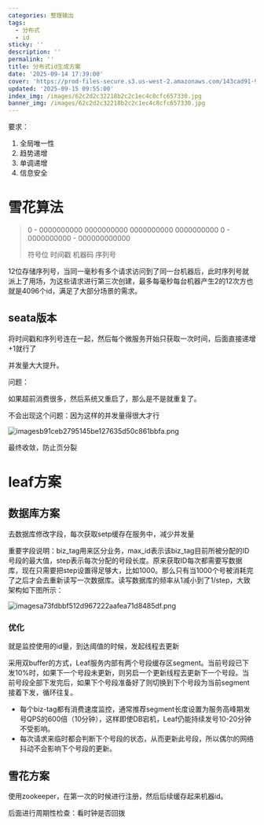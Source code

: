 ```yaml
---
categories: 整理输出
tags:
  - 分布式
  - id
sticky: ''
description: ''
permalink: ''
title: 分布式id生成方案
date: '2025-09-14 17:39:00'
cover: 'https://prod-files-secure.s3.us-west-2.amazonaws.com/143cad91-961b-48b0-82dc-78fbb6eb5abe/afeecfdd-b53a-4d0d-8dc8-7f6afe626350/anime-anime-girls-Mori-Calliope-Hololive-Dino-Art-2304478-wallhere.com.jpg?X-Amz-Algorithm=AWS4-HMAC-SHA256&X-Amz-Content-Sha256=UNSIGNED-PAYLOAD&X-Amz-Credential=ASIAZI2LB466VUUZGBEV%2F20250918%2Fus-west-2%2Fs3%2Faws4_request&X-Amz-Date=20250918T160049Z&X-Amz-Expires=3600&X-Amz-Security-Token=IQoJb3JpZ2luX2VjEEQaCXVzLXdlc3QtMiJGMEQCIB8c6npNETYnc6vS0syc1yzUnl8QdobfW0b9Kp2uofSlAiAyROLtxaUKe2EoOpId1FGsqeKigpN0xTEDGvB9ff5pOSqIBAi8%2F%2F%2F%2F%2F%2F%2F%2F%2F%2F8BEAAaDDYzNzQyMzE4MzgwNSIMs9gyXkuFggnsJlUCKtwD7t66sFHhVDYSVRVAjbCQiQWVDkfT5AqAdm3G%2BgdSObsoUmaXgLxs7VyNUi%2FF9aSfBqJj3qezKd6mnoqKQ%2BwksKzTYcnjhonbzNSgTl82LtK4txI8zu0N3noD5tOMfZvQkacAExnKPVCHkWNOX3Iy1ZcB0MIRoAvoOCPvxEnUk%2FUg4VkFmVJkNGmyLEmlrvmOD9KlUzJdRdNPKCvoOde30fUpyVNFhqqwdfCy6ZunFobIxfRWzykJohnUDQtvRSHCc3LDpWurs6p8XD8gq%2BqInEaufOf%2BWnwdCuj9xFRCCehUvokYfaC%2F%2BKgjiD8h%2FEyxR4PfekI%2BoY6fYAaAggpdv2Jq5M2KRayruwjS8gpfN1tjZ2cjEavBpv4qfvq443lJ6UJ6Rh5uz5wlYwiHHeYjJxctX%2FajKPPDtuj4A4%2BBWR0Yu1HMmefys1Bw6F87PBOFXkOL%2BbJletMYWmFarcEo1Eytm8BX3xF7kTg7FRF2wm0RawUB7pILndzY%2F6CrHPEptP3wzfR%2F2Hbz%2BOEdXdvSfuNcBhDBn9lP%2BYHeE8PUQoYe4on3XoNb4EZT%2FQDGFavqED%2B0QV4mqSJ3WvMOghwNZtRjozD6nEfuNthG0b5G7xMYfZC5VO1Pv%2BIc7oMwltevxgY6pgF7M0j1RlJZHciRtvVQZH60p%2Fd2P9njIACBy29y30IZb%2BqEHfXNGw24FHgKGGEDIlBp1kP6S%2F8a4BROfShwN2e45UjftXfDQzXbhgjvbe93RUJcJ730eAQNRqrkR6dAKeM5nfF%2Bf1W3lb26laNx8hATmXXUIGm86mszksdwiQy5mIBLxBAFCFagRAK349tgx%2BsnN2khz2FxGYDAymAXdNCDx6Qqx8VT&X-Amz-Signature=e2222e3dfe5695c28246b319bc28f41590fe7beeaf98a898c9a4b86010c0a290&X-Amz-SignedHeaders=host&x-amz-checksum-mode=ENABLED&x-id=GetObject'
updated: '2025-09-15 09:55:00'
index_img: /images/62c2d2c32218b2c2c1ec4c8cfc657330.jpg
banner_img: /images/62c2d2c32218b2c2c1ec4c8cfc657330.jpg
---
```


要求：

1. 全局唯一性
2. 趋势递增
3. 单调递增
4. 信息安全

# 雪花算法

> 0 - 0000000000 0000000000 0000000000 0000000000 0 - 0000000000 - 000000000000
>
> 符号位 时间戳 机器码 序列号
>
>

12位存储序列号，当同一毫秒有多个请求访问到了同一台机器后，此时序列号就派上了用场，为这些请求进行第三次创建，最多每毫秒每台机器产生2的12次方也就是4096个id，满足了大部分场景的需求。


## seata版本


将时间戳和序列号连在一起，然后每个微服务开始只获取一次时间，后面直接递增+1就行了


并发量大大提升。


问题：


如果超前消费很多，然后系统又重启了，那么是不是就重复了。


不会出现这个问题：因为这样的并发量得很大才行


![imagesb91ceb2795145be127635d50c861bbfa.png](/images/c686239b1567bd4f1ee7f6da809063a0.png)


最终收敛，防止页分裂


# leaf方案


## 数据库方案


去数据库修改字段，每次获取setp缓存在服务中，减少并发量


重要字段说明：biz_tag用来区分业务，max_id表示该biz_tag目前所被分配的ID号段的最大值，step表示每次分配的号段长度。原来获取ID每次都需要写数据库，现在只需要把step设置得足够大，比如1000。那么只有当1000个号被消耗完了之后才会去重新读写一次数据库。读写数据库的频率从1减小到了1/step，大致架构如下图所示：


![imagesa73fdbbf512d967222aafea71d8485df.png](/images/6ba8f71fc9902de8f6ead17de802a727.png)


### 优化


就是监控使用的id量，到达阈值的时候，发起线程去更新


采用双buffer的方式，Leaf服务内部有两个号段缓存区segment。当前号段已下发10%时，如果下一个号段未更新，则另启一个更新线程去更新下一个号段。当前号段全部下发完后，如果下个号段准备好了则切换到下个号段为当前segment接着下发，循环往复。

- 每个biz-tag都有消费速度监控，通常推荐segment长度设置为服务高峰期发号QPS的600倍（10分钟），这样即使DB宕机，Leaf仍能持续发号10-20分钟不受影响。
- 每次请求来临时都会判断下个号段的状态，从而更新此号段，所以偶尔的网络抖动不会影响下个号段的更新。

## 雪花方案


使用zookeeper，在第一次的时候进行注册，然后后续缓存起来机器id。


后面进行周期性检查：看时钟是否回拨

